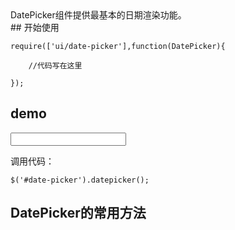 <div class="description">
	DatePicker组件提供最基本的日期渲染功能。
	
</div>
## 开始使用
	
	require(['ui/date-picker'],function(DatePicker){
		
		//代码写在这里
		
	});

## demo

<div class="demo" id="demo">
	<input type="text" id="date-picker"/>
</div>

调用代码：
	
	$('#date-picker').datepicker();

## DatePicker的常用方法



<script src="http://simpleui.org/demo/date-picker.js">

</script>

	
	
	
	




